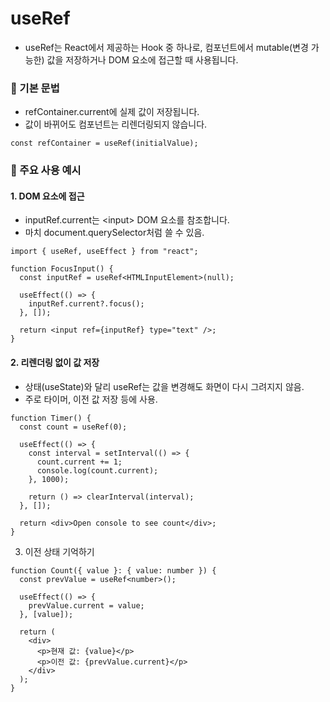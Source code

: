 # useRef
- useRef는 React에서 제공하는 Hook 중 하나로, 컴포넌트에서 mutable(변경 가능한) 값을 저장하거나 DOM 요소에 접근할 때 사용됩니다.


### 🔧 기본 문법
- refContainer.current에 실제 값이 저장됩니다.
- 값이 바뀌어도 컴포넌트는 리렌더링되지 않습니다.
```tsx
const refContainer = useRef(initialValue);
```

### 📌 주요 사용 예시
#### 1. DOM 요소에 접근
- inputRef.current는 \<input> DOM 요소를 참조합니다.
- 마치 document.querySelector처럼 쓸 수 있음.
```tsx
import { useRef, useEffect } from "react";

function FocusInput() {
  const inputRef = useRef<HTMLInputElement>(null);

  useEffect(() => {
    inputRef.current?.focus();
  }, []);

  return <input ref={inputRef} type="text" />;
}
```

#### 2. 리렌더링 없이 값 저장
- 상태(useState)와 달리 useRef는 값을 변경해도 화면이 다시 그려지지 않음.
- 주로 타이머, 이전 값 저장 등에 사용.
```tsx
function Timer() {
  const count = useRef(0);

  useEffect(() => {
    const interval = setInterval(() => {
      count.current += 1;
      console.log(count.current);
    }, 1000);

    return () => clearInterval(interval);
  }, []);

  return <div>Open console to see count</div>;
}
```

3. 이전 상태 기억하기
```tsx
function Count({ value }: { value: number }) {
  const prevValue = useRef<number>();

  useEffect(() => {
    prevValue.current = value;
  }, [value]);

  return (
    <div>
      <p>현재 값: {value}</p>
      <p>이전 값: {prevValue.current}</p>
    </div>
  );
}
```
